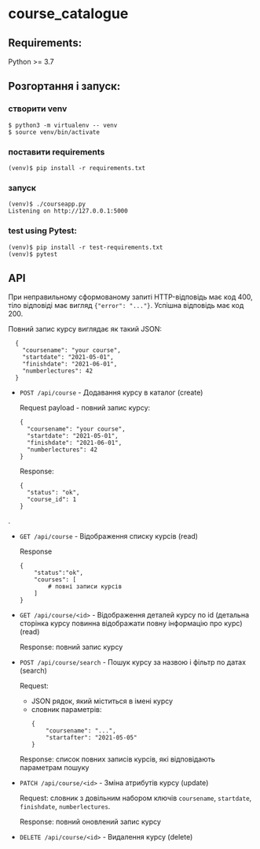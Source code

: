 # course_catalogue

## Requirements:

Python >= 3.7

## Розгортання і запуск:

### створити venv 
```
$ python3 -m virtualenv -- venv
$ source venv/bin/activate
```

### поставити requirements
```
(venv)$ pip install -r requirements.txt
```

### запуск
```
(venv)$ ./courseapp.py
Listening on http://127.0.0.1:5000
```

### test using Pytest:
```
(venv)$ pip install -r test-requirements.txt
(venv)$ pytest
```

## API

При неправильному сформованому запиті HTTP-відповідь має код 400, тіло відповіді має вигляд `{"error": "..."}`. Успішна відповідь має код 200.

Повний запис курсу виглядає як такий JSON:

```
  {
    "coursename": "your course",
    "startdate": "2021-05-01",
    "finishdate": "2021-06-01",
    "numberlectures": 42
  }
```

* `POST /api/course` - Додавання курсу в каталог (create)
  
  Request payload - повний запис курсу:
  ```
  {
    "coursename": "your course",
    "startdate": "2021-05-01",
    "finishdate": "2021-06-01",
    "numberlectures": 42
  }
  ```

  Response:
  ```
  {
    "status": "ok",
    "course_id": 1
  }
  ```
.
  
* `GET /api/course` - Відображення списку курсів (read)

    Response 
    ```
    {
        "status":"ok",
        "courses": [
            # повні записи курсів
        ]
    }
    ```
* `GET /api/course/<id>` - Відображення деталей курсу по id (детальна  сторінка курсу повинна відображати повну інформацію про курс) (read)
    
    Response: повний запис курсу

* `POST /api/course/search` - Пошук курсу за назвою і фільтр по датах (search)
    
    Request: 
    + JSON рядок, який міститься в імені курсу
    + словник параметрів: 
      ```
      {
          "coursename": "...",
          "startafter": "2021-05-05"
      }
      ```

    Response: список повних записів курсів, які відповідають параметрам пошуку

* `PATCH /api/course/<id>` - Зміна атрибутів курсу (update)

    Request: словник з довільним набором ключів `coursename`, `startdate`, `finishdate`, `numberlectures`.

    Response: повний оновлений запис курсу

* `DELETE /api/course/<id>` - Видалення курсу (delete)

